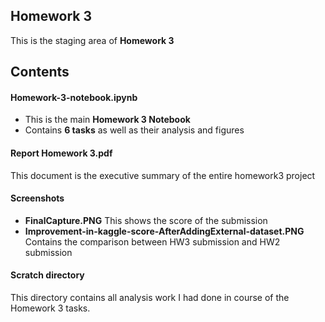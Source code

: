 ## Homework 3

This is the staging area of **Homework 3**

Contents
-------------


#### Homework-3-notebook.ipynb
 
 - This is the main **Homework 3 Notebook**
 - Contains **6 tasks** as well as their analysis and figures

#### Report Homework 3.pdf

This document is the executive summary of the entire homework3 project

#### Screenshots
 
 -  **FinalCapture.PNG** This shows the score of the submission
 -  **Improvement-in-kaggle-score-AfterAddingExternal-dataset.PNG** Contains the comparison between HW3 submission and HW2 submission

#### Scratch directory
This directory contains all analysis work I had done in course of the Homework 3 tasks.

